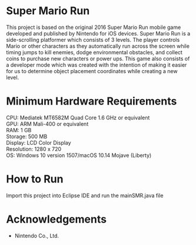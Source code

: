 # Super Mario Run
This project is based on the original 2016 Super Mario Run mobile game developed and published by Nintendo for iOS devices.
Super Mario Run is a side-scrolling platformer which consists of 3 levels. The player controls Mario or other characters 
as they automatically run across the screen while timing jumps to kill enemies, dodge environmental obstacles, and collect
coins to purchase new characters or power ups. This game also consists of a developer mode which was created with the intention
of making it easier for us to determine object placement coordinates while creating a new level.

# Minimum Hardware Requirements
CPU: Mediatek MT6582M Quad Core 1.6 GHz or equivalent<br />
GPU: ARM Mali-400 or equivalent<br />
RAM: 1 GB<br />
Storage: 500 MB<br />
Display: LCD Color Display<br />
Resolution: 1280 x 720<br />
OS: Windows 10 version 1507/macOS 10.14 Mojave (Liberty)

# How to Run
Import this project into Eclipse IDE and run the mainSMR.java file

# Acknowledgements
* Nintendo Co., Ltd.

